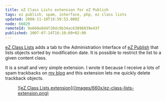 ```yaml
---
title: eZ Class Lists extension for eZ Publish
tags: ez publish, spam, interface, php, ez class lists
updated: 2008-11-10T19:59:53.000Z
node: 66029
remoteId: 9e660e8d4f20dc9b34ac63896039e43f
published: 2007-07-14T16:10:09+02:00
---
```


[eZ Class Lists](http://projects.ez.no/ezclasslists) adds a tab to the Administration Interface of [eZ Publish](/tag/ez+publish) that lists objects sorted by modification date. It is possible to restrict the list to a given content class.


It is a small and very simple extension. I wrote it because I receive a lots of spam trackbacks on [my blog](/) and this extension lets me quickly delete trackback objects.

<figure class="object-center"><a href="/images/ez-class-lists-extension.png">![eZ Class Lists extension](/images/660x/ez-class-lists-extension.png)
</a></figure>

